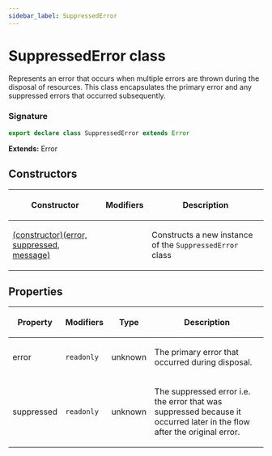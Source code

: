 ```yaml
---
sidebar_label: SuppressedError
---
```


# SuppressedError class

Represents an error that occurs when multiple errors are thrown during the disposal of resources. This class encapsulates the primary error and any suppressed errors that occurred subsequently.

### Signature

```typescript
export declare class SuppressedError extends Error
```

**Extends:** Error

## Constructors

<table><thead><tr><th>

Constructor

</th><th>

Modifiers

</th><th>

Description

</th></tr></thead>
<tbody><tr><td>

<span id="_constructor_">[(constructor)(error, suppressed, message)](./puppeteer.suppressederror._constructor_.md)</span>

</td><td>

</td><td>

Constructs a new instance of the `SuppressedError` class

</td></tr>
</tbody></table>

## Properties

<table><thead><tr><th>

Property

</th><th>

Modifiers

</th><th>

Type

</th><th>

Description

</th></tr></thead>
<tbody><tr><td>

<span id="error">error</span>

</td><td>

`readonly`

</td><td>

unknown

</td><td>

The primary error that occurred during disposal.

</td></tr>
<tr><td>

<span id="suppressed">suppressed</span>

</td><td>

`readonly`

</td><td>

unknown

</td><td>

The suppressed error i.e. the error that was suppressed because it occurred later in the flow after the original error.

</td></tr>
</tbody></table>
